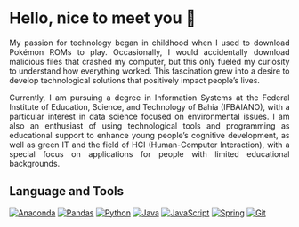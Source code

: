 

# Hello, nice to meet you 🤙

<div align="justify">

My passion for technology began in childhood when I used to download Pokémon ROMs to play. Occasionally, I would accidentally download malicious files that crashed my computer, but this only fueled my curiosity to understand how everything worked. This fascination grew into a desire to develop technological solutions that positively impact people’s lives.

Currently, I am pursuing a degree in Information Systems at the Federal Institute of Education, Science, and Technology of Bahia (IFBAIANO), with a particular interest in data science focused on environmental issues. I am also an enthusiast of using technological tools and programming as educational support to enhance young people’s cognitive development, as well as green IT and the field of HCI (Human-Computer Interaction), with a special focus on applications for people with limited educational backgrounds.

</div>

## Language and Tools

<div align="justify">

[![Anaconda](https://img.shields.io/badge/Anaconda-%2344A833.svg?style=for-the-badge&logo=anaconda&logoColor=white)](https://www.anaconda.com/)
[![Pandas](https://img.shields.io/badge/pandas-%23150458.svg?style=for-the-badge&logo=pandas&logoColor=white)](https://pandas.pydata.org/)
[![Python](https://img.shields.io/badge/python-3670A0?style=for-the-badge&logo=python&logoColor=white)](https://www.python.org/)
[![Java](https://img.shields.io/badge/java-%23ED8B00.svg?style=for-the-badge&logo=openjdk&logoColor=white)](https://www.java.com/pt-BR/)
[![JavaScript](https://img.shields.io/badge/javascript-%23323330.svg?style=for-the-badge&logo=javascript&logoColor=%23F7DF1E)](https://developer.mozilla.org/pt-BR/docs/Web/JavaScript)
[![Spring](https://img.shields.io/badge/spring-%236DB33F.svg?style=for-the-badge&logo=spring&logoColor=white)](https://spring.io/)
[![Git](https://img.shields.io/badge/git-%23F05033.svg?style=for-the-badge&logo=git&logoColor=white)](https://git-scm.com//)

